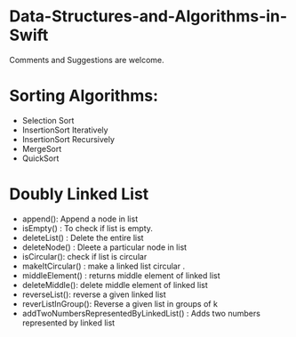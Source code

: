 # Data-Structures-and-Algorithms-in-Swift

Comments and Suggestions are welcome. 

# Sorting Algorithms:

- Selection Sort
- InsertionSort Iteratively
- InsertionSort Recursively
- MergeSort
- QuickSort

# Doubly Linked List 
- append(): Append a node in list
- isEmpty() : To check if list is empty.
- deleteList() : Delete the entire list 
- deleteNode() : Dleete a particular node in list 
- isCircular(): check if list is circular 
- makeItCircular() : make a linked list circular .  
- middleElement() : returns middle element of linked list 
- deleteMiddle(): delete middle element of linked list 
- reverseList(): reverse a given linked list 
- reverListInGroup(): Reverse a given list in groups of k 
- addTwoNumbersRepresentedByLinkedList() : Adds two numbers represented by linked list 

